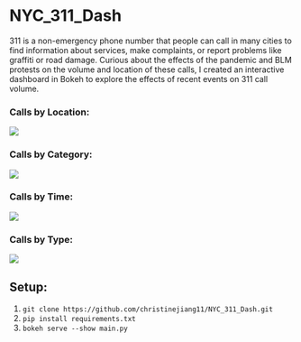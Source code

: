 # NYC_311_Dash
311 is a non-emergency phone number that people can call in many cities to find information about services, make complaints, or report problems like graffiti or road damage. Curious about the effects of the pandemic and BLM protests on the volume and location of these calls, I created an interactive dashboard in Bokeh to explore the effects of recent events on 311 call volume. 

### Calls by Location:
![](sample2.gif)

### Calls by Category:
![](categorygif.gif)

### Calls by Time:
![](timegif.gif)

### Calls by Type:
![](typegif.gif)

## Setup:
1. `git clone https://github.com/christinejiang11/NYC_311_Dash.git`
2. `pip install requirements.txt`
3. `bokeh serve --show main.py`

